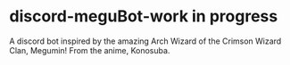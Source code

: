 # discord-meguBot-work in progress
A discord bot inspired by the amazing Arch Wizard of the Crimson Wizard Clan, Megumin! From the anime, Konosuba.
